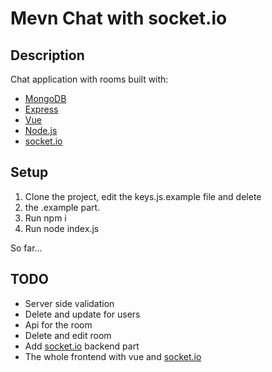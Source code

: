 # Mevn Chat with socket.io

## Description

Chat application with rooms built with:

- [MongoDB](https://www.mongodb.com/)
- [Express](https://expressjs.com/)
- [Vue](https://vuejs.org/)
- [Node.js](https://nodejs.org/en/)
- [socket.io](https://socket.io/)

## Setup

1. Clone the project, edit the keys.js.example file and delete
2. the .example part.
3. Run npm i
4. Run node index.js

So far...

## TODO

- Server side validation
- Delete and update for users
- Api for the room
- Delete and edit room
- Add [socket.io](https://socket.io/) backend part
- The whole frontend with vue and [socket.io](https://socket.io/)
